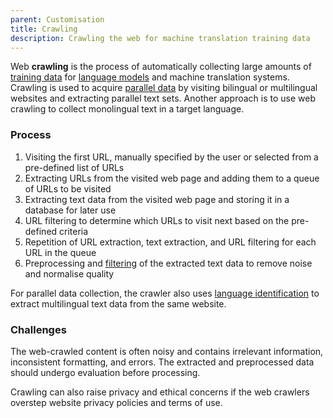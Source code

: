 ```yaml
---
parent: Customisation
title: Crawling
description: Crawling the web for machine translation training data
---
```


Web **crawling** is the process of automatically collecting large amounts of [training data](/customisation/training-data.md) for [language models](/concepts/language-model.md) and machine translation systems.
Crawling is used to acquire [parallel data](/customisation/parallel-data.md) by visiting bilingual or multilingual websites and extracting parallel text sets.
Another approach is to use web crawling to collect monolingual text in a target language.

### Process

1. Visiting the first URL, manually specified by the user or selected from a pre-defined list of URLs
2. Extracting URLs from the visited web page and adding them to a queue of URLs to be visited
3. Extracting text data from the visited web page and storing it in a database for later use
4. URL filtering to determine which URLs to visit next based on the pre-defined criteria
5. Repetition of URL extraction, text extraction, and URL filtering for each URL in the queue
6. Preprocessing and [filtering](/customisation/filtering.md) of the extracted text data to remove noise and normalise quality

For parallel data collection, the crawler also uses [language identification](/customisation/language-identification.md) to extract multilingual text data from the same website.

### Challenges

The web-crawled content is often noisy and contains irrelevant information, inconsistent formatting, and errors.
The extracted and preprocessed data should undergo evaluation before processing.

Crawling can also raise privacy and ethical concerns if the web crawlers overstep website privacy policies and terms of use.
